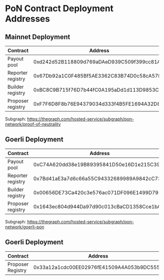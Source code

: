 # PoN Contract Deployment Addresses

## Mainnet Deployment

| Contract | Address |
| -------- | -------- |
| Payout pool     |   0xd242d52B118809d769aDAeD939C509f399cc81A7   |
| Reporter registry     |   0x67Db92a1C0F485Bf5AE3362C83B74D0c58cA57E6  |
| Builder registry     |   0xBC8C9B715f76D7b44fC0A195aDd1d113D9853C20   |
| Proposer registry     |   0xF7F6D8F8b76E94379034d333f4B5FE1694A32D87   |

Subgraph: https://thegraph.com/hosted-service/subgraph/pon-network/proof-of-neutrality

## Goerli Deployment

| Contract | Address |
| -------- | -------- |
| Payout pool     |   0xC74A620dd38e19B89395841D50e16D1e215C397e   |
| Reporter registry     |    0x7Bd41aE3a7d6c66a55C94332689989A9842cC73A  |
| Builder registry     |  0x00656DE73Ca420c3e576ac071DF096E1499D7939    |
| Proposer registry     |   0x1643ec804d944Da97d90c013cBaCD1358Cce1bAF   |

Subgraph: https://thegraph.com/hosted-service/subgraph/pon-network/goerli-pon


## Goerli Deployment

| Contract | Address |
| -------- | -------- |
| Proposer Registry | 0x33a12a1cdc00EE02976fE41509A4A053b9DC5555 |
